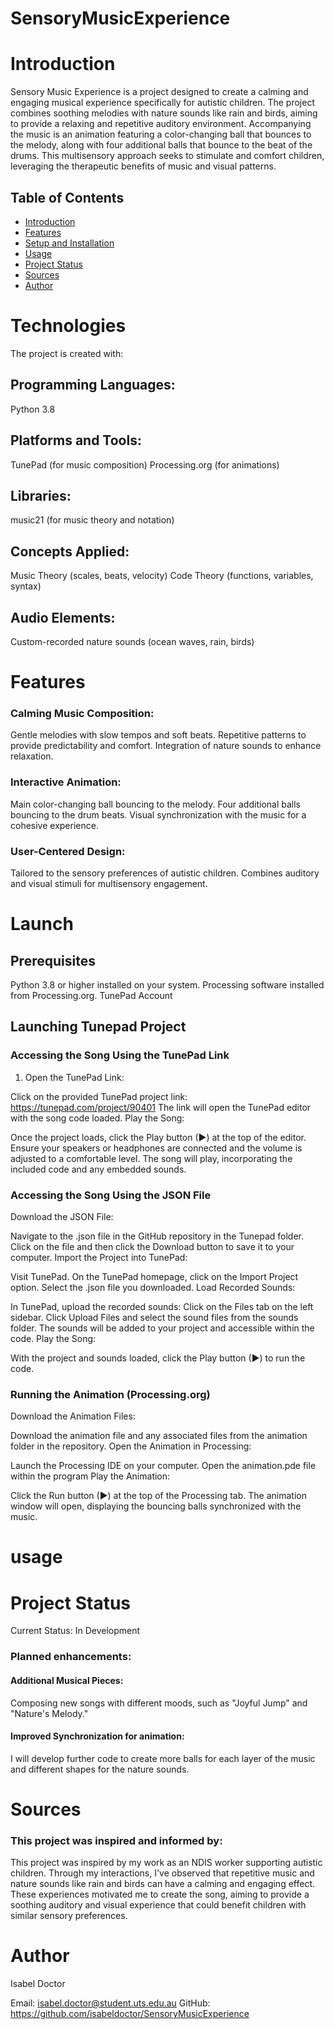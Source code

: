 # SensoryMusicExperience

 # Introduction

Sensory Music Experience is a project designed to create a calming and engaging musical experience specifically for autistic children. The project combines soothing melodies with nature sounds like rain and birds, aiming to provide a relaxing and repetitive auditory environment. Accompanying the music is an animation featuring a color-changing ball that bounces to the melody, along with four additional balls that bounce to the beat of the drums. This multisensory approach seeks to stimulate and comfort children, leveraging the therapeutic benefits of music and visual patterns.

## Table of Contents
* [Introduction](#introduction)
* [Features](#features)
* [Setup and Installation](#Launching-Tunepad-Project)
* [Usage](#usage)
* [Project Status](#project-status)
* [Sources](#sources)
* [Author](#author) 


# Technologies 
The project is created with:

## Programming Languages: 
Python 3.8

## Platforms and Tools: 
TunePad (for music composition)
Processing.org (for animations)

## Libraries:
music21 (for music theory and notation)

## Concepts Applied: 
Music Theory (scales, beats, velocity)
Code Theory (functions, variables, syntax)

## Audio Elements: 
Custom-recorded nature sounds (ocean waves, rain, birds)

# Features

### Calming Music Composition:

Gentle melodies with slow tempos and soft beats.
Repetitive patterns to provide predictability and comfort.
Integration of nature sounds to enhance relaxation.

### Interactive Animation:

Main color-changing ball bouncing to the melody.
Four additional balls bouncing to the drum beats.
Visual synchronization with the music for a cohesive experience.

### User-Centered Design: 

Tailored to the sensory preferences of autistic children.
Combines auditory and visual stimuli for multisensory engagement.

# Launch 

## Prerequisites 

Python 3.8 or higher installed on your system.
Processing software installed from Processing.org.
TunePad Account

## Launching Tunepad Project 

### Accessing the Song Using the TunePad Link 
1. Open the TunePad Link:

Click on the provided TunePad project link: https://tunepad.com/project/90401
The link will open the TunePad editor with the song code loaded.
Play the Song:

Once the project loads, click the Play button (►) at the top of the editor.
Ensure your speakers or headphones are connected and the volume is adjusted to a comfortable level.
The song will play, incorporating the included code and any embedded sounds.

### Accessing the Song Using the JSON File 
Download the JSON File:

Navigate to the .json file in the GitHub repository in the Tunepad folder.
Click on the file and then click the Download button to save it to your computer.
Import the Project into TunePad:

Visit TunePad.
On the TunePad homepage, click on the Import Project option.
Select the .json file you downloaded.
Load Recorded Sounds:

In TunePad, upload the recorded sounds:
Click on the Files tab on the left sidebar.
Click Upload Files and select the sound files from the sounds folder.
The sounds will be added to your project and accessible within the code.
Play the Song:

With the project and sounds loaded, click the Play button (►) to run the code.

### Running the Animation (Processing.org) 
Download the Animation Files:

Download the animation file and any associated files from the animation folder in the repository.
Open the Animation in Processing:

Launch the Processing IDE on your computer.
Open the animation.pde file within the program
Play the Animation:

Click the Run button (►) at the top of the Processing tab.
The animation window will open, displaying the bouncing balls synchronized with the music.

# usage

# Project Status 
Current Status: In Development

### Planned enhancements: 

#### Additional Musical Pieces: 

Composing new songs with different moods, such as "Joyful Jump" and "Nature's Melody."

#### Improved Synchronization for animation: 

I will develop further code to create more balls for each layer of the music and different shapes for the nature sounds.

# Sources 
### This project was inspired and informed by: 
This project was inspired by my work as an NDIS worker supporting autistic children. Through my interactions, I've observed that repetitive music and nature sounds like rain and birds can have a calming and engaging effect. These experiences motivated me to create the song, aiming to provide a soothing auditory and visual experience that could benefit children with similar sensory preferences.


# Author 
Isabel Doctor

Email: isabel.doctor@student.uts.edu.au
GitHub: https://github.com/isabeldoctor/SensoryMusicExperience





